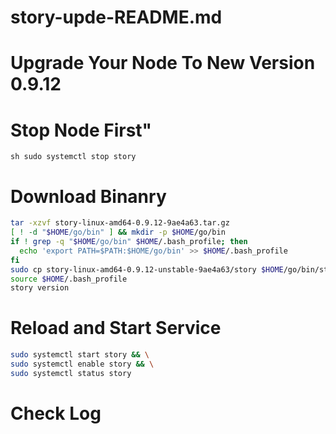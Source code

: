 # story-upde-README.md
# Upgrade Your Node To New Version 0.9.12

# Stop Node First"

`sh sudo systemctl stop story
`


# Download Binanry

```sh wget https://story-geth-binaries.s3.us-west-1.amazonaws.com/story-public/story-linux-amd64-0.9.12-9ae4a63.tar.gz
tar -xzvf story-linux-amd64-0.9.12-9ae4a63.tar.gz
[ ! -d "$HOME/go/bin" ] && mkdir -p $HOME/go/bin
if ! grep -q "$HOME/go/bin" $HOME/.bash_profile; then
  echo 'export PATH=$PATH:$HOME/go/bin' >> $HOME/.bash_profile
fi
sudo cp story-linux-amd64-0.9.12-unstable-9ae4a63/story $HOME/go/bin/story
source $HOME/.bash_profile
story version
```


# Reload and Start Service

```sh sudo systemctl daemon-reload && \
sudo systemctl start story && \
sudo systemctl enable story && \
sudo systemctl status story
```

# Check Log

```sh sudo journalctl -u story -f -o cat 

```
  
